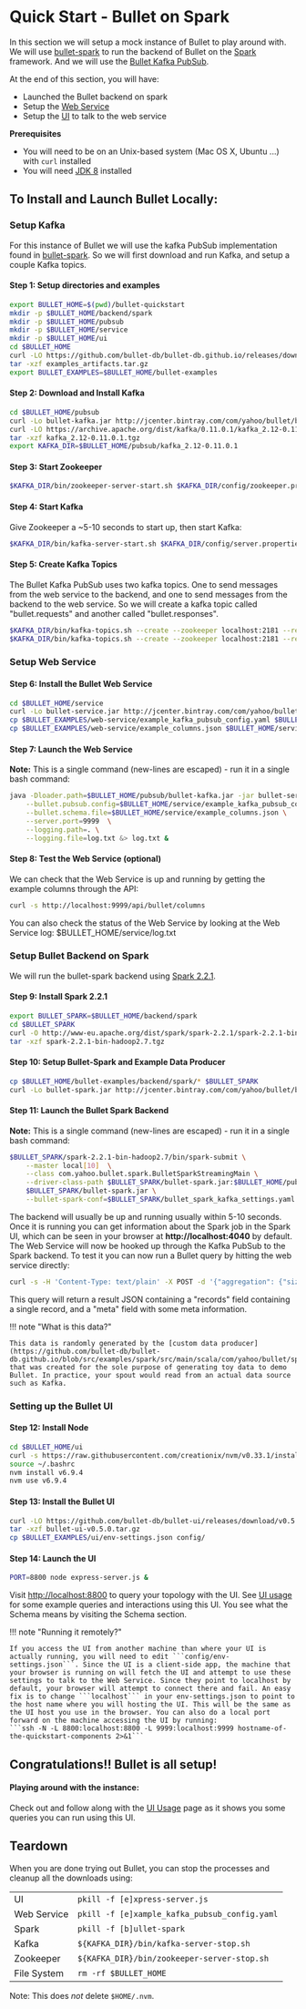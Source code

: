 # Quick Start - Bullet on Spark

In this section we will setup a mock instance of Bullet to play around with. We will use [bullet-spark](https://github.com/bullet-db/bullet-spark) to run the backend of Bullet on the [Spark](https://spark.apache.org/) framework. And we will use the [Bullet Kafka PubSub](https://github.com/bullet-db/bullet-kafka).

At the end of this section, you will have:

  * Launched the Bullet backend on spark
  * Setup the [Web Service](ws/setup.md)
  * Setup the [UI](ui/setup.md) to talk to the web service

**Prerequisites**

  * You will need to be on an Unix-based system (Mac OS X, Ubuntu ...) with ```curl``` installed
  * You will need [JDK 8](http://www.oracle.com/technetwork/java/javase/downloads/index.html) installed

## To Install and Launch Bullet Locally:

### Setup Kafka

For this instance of Bullet we will use the kafka PubSub implementation found in [bullet-spark](https://github.com/bullet-db/bullet-spark). So we will first download and run Kafka, and setup a couple Kafka topics.

#### Step 1: Setup directories and examples

```bash
export BULLET_HOME=$(pwd)/bullet-quickstart
mkdir -p $BULLET_HOME/backend/spark
mkdir -p $BULLET_HOME/pubsub
mkdir -p $BULLET_HOME/service
mkdir -p $BULLET_HOME/ui
cd $BULLET_HOME
curl -LO https://github.com/bullet-db/bullet-db.github.io/releases/download/v0.5.0/examples_artifacts.tar.gz
tar -xzf examples_artifacts.tar.gz
export BULLET_EXAMPLES=$BULLET_HOME/bullet-examples
```

#### Step 2: Download and Install Kafka

```bash
cd $BULLET_HOME/pubsub
curl -Lo bullet-kafka.jar http://jcenter.bintray.com/com/yahoo/bullet/bullet-kafka/0.3.0/bullet-kafka-0.3.0-fat.jar
curl -LO https://archive.apache.org/dist/kafka/0.11.0.1/kafka_2.12-0.11.0.1.tgz
tar -xzf kafka_2.12-0.11.0.1.tgz
export KAFKA_DIR=$BULLET_HOME/pubsub/kafka_2.12-0.11.0.1
```

#### Step 3: Start Zookeeper

```bash
$KAFKA_DIR/bin/zookeeper-server-start.sh $KAFKA_DIR/config/zookeeper.properties &
```

#### Step 4: Start Kafka

Give Zookeeper a ~5-10 seconds to start up, then start Kafka:

```bash
$KAFKA_DIR/bin/kafka-server-start.sh $KAFKA_DIR/config/server.properties &
```

#### Step 5: Create Kafka Topics

The Bullet Kafka PubSub uses two kafka topics. One to send messages from the web service to the backend, and one to send messages from the backend to the web service. So we will create a kafka topic called "bullet.requests" and another called "bullet.responses".

```bash
$KAFKA_DIR/bin/kafka-topics.sh --create --zookeeper localhost:2181 --replication-factor 1 --partitions 1 --topic bullet.requests
$KAFKA_DIR/bin/kafka-topics.sh --create --zookeeper localhost:2181 --replication-factor 1 --partitions 1 --topic bullet.responses
```

### Setup Web Service

#### Step 6: Install the Bullet Web Service

```bash
cd $BULLET_HOME/service
curl -Lo bullet-service.jar http://jcenter.bintray.com/com/yahoo/bullet/bullet-service/0.2.1/bullet-service-0.2.1-embedded.jar
cp $BULLET_EXAMPLES/web-service/example_kafka_pubsub_config.yaml $BULLET_HOME/service/
cp $BULLET_EXAMPLES/web-service/example_columns.json $BULLET_HOME/service/
```

#### Step 7: Launch the Web Service

**Note:** This is a single command (new-lines are escaped) - run it in a single bash command:

```bash
java -Dloader.path=$BULLET_HOME/pubsub/bullet-kafka.jar -jar bullet-service.jar \
    --bullet.pubsub.config=$BULLET_HOME/service/example_kafka_pubsub_config.yaml \
    --bullet.schema.file=$BULLET_HOME/service/example_columns.json \
    --server.port=9999  \
    --logging.path=. \
    --logging.file=log.txt &> log.txt &
```

#### Step 8: Test the Web Service (optional)

We can check that the Web Service is up and running by getting the example columns through the API:

```bash
curl -s http://localhost:9999/api/bullet/columns
```

You can also check the status of the Web Service by looking at the Web Service log: $BULLET_HOME/service/log.txt

### Setup Bullet Backend on Spark

We will run the bullet-spark backend using [Spark 2.2.1](https://spark.apache.org/releases/spark-release-2-2-1.html).

#### Step 9: Install Spark 2.2.1

```bash
export BULLET_SPARK=$BULLET_HOME/backend/spark
cd $BULLET_SPARK
curl -O http://www-eu.apache.org/dist/spark/spark-2.2.1/spark-2.2.1-bin-hadoop2.7.tgz
tar -xzf spark-2.2.1-bin-hadoop2.7.tgz 
```

#### Step 10: Setup Bullet-Spark and Example Data Producer

```bash
cp $BULLET_HOME/bullet-examples/backend/spark/* $BULLET_SPARK
curl -Lo bullet-spark.jar http://jcenter.bintray.com/com/yahoo/bullet/bullet-spark/0.1.2/bullet-spark-0.1.2-standalone.jar
```

#### Step 11: Launch the Bullet Spark Backend

**Note:** This is a single command (new-lines are escaped) - run it in a single bash command:

```bash
$BULLET_SPARK/spark-2.2.1-bin-hadoop2.7/bin/spark-submit \
    --master local[10]  \
    --class com.yahoo.bullet.spark.BulletSparkStreamingMain \
    --driver-class-path $BULLET_SPARK/bullet-spark.jar:$BULLET_HOME/pubsub/bullet-kafka.jar:$BULLET_SPARK/bullet-spark-example.jar \
    $BULLET_SPARK/bullet-spark.jar \
    --bullet-spark-conf=$BULLET_SPARK/bullet_spark_kafka_settings.yaml &> log.txt &

```

The backend will usually be up and running usually within 5-10 seconds. Once it is running you can get information about the Spark job in the Spark UI, which can be seen in your browser at **http://localhost:4040** by default. The Web Service will now be hooked up through the Kafka PubSub to the Spark backend.
To test it you can now run a Bullet query by hitting the web service directly:

```bash
curl -s -H 'Content-Type: text/plain' -X POST -d '{"aggregation": {"size": 1}}' http://localhost:9999/api/bullet/sse-query
```

This query will return a result JSON containing a "records" field containing a single record, and a "meta" field with some meta information. 

!!! note "What is this data?"

    This data is randomly generated by the [custom data producer](https://github.com/bullet-db/bullet-db.github.io/blob/src/examples/spark/src/main/scala/com/yahoo/bullet/spark/examples/receiver/RandomReceiver.scala) that was created for the sole purpose of generating toy data to demo Bullet. In practice, your spout would read from an actual data source such as Kafka.

### Setting up the Bullet UI

#### Step 12: Install Node

```bash
cd $BULLET_HOME/ui
curl -s https://raw.githubusercontent.com/creationix/nvm/v0.33.1/install.sh | bash
source ~/.bashrc
nvm install v6.9.4
nvm use v6.9.4
```

#### Step 13: Install the Bullet UI

```bash
curl -LO https://github.com/bullet-db/bullet-ui/releases/download/v0.5.0/bullet-ui-v0.5.0.tar.gz
tar -xzf bullet-ui-v0.5.0.tar.gz
cp $BULLET_EXAMPLES/ui/env-settings.json config/
```

#### Step 14: Launch the UI

```bash
PORT=8800 node express-server.js &
```

Visit [http://localhost:8800](http://localhost:8800) to query your topology with the UI. See [UI usage](ui/usage.md) for some example queries and interactions using this UI. You see what the Schema means by visiting the Schema section.

!!! note "Running it remotely?"

    If you access the UI from another machine than where your UI is actually running, you will need to edit ```config/env-settings.json```. Since the UI is a client-side app, the machine that your browser is running on will fetch the UI and attempt to use these settings to talk to the Web Service. Since they point to localhost by default, your browser will attempt to connect there and fail. An easy fix is to change ```localhost``` in your env-settings.json to point to the host name where you will hosting the UI. This will be the same as the UI host you use in the browser. You can also do a local port forward on the machine accessing the UI by running:
    ```ssh -N -L 8800:localhost:8800 -L 9999:localhost:9999 hostname-of-the-quickstart-components 2>&1```

##  Congratulations!! Bullet is all setup!

#### Playing around with the instance:

Check out and follow along with the [UI Usage](ui/usage.md) page as it shows you some queries you can run using this UI.

## Teardown

When you are done trying out Bullet, you can stop the processes and cleanup all the downloads using:

|                |                                                                  |
| -------------- | ---------------------------------------------------------------- |
| UI             | ```pkill -f [e]xpress-server.js```                               |
| Web Service    | ```pkill -f [e]xample_kafka_pubsub_config.yaml```                |
| Spark          | ```pkill -f [b]ullet-spark```                                    |
| Kafka          | ```${KAFKA_DIR}/bin/kafka-server-stop.sh```                      |
| Zookeeper      | ```${KAFKA_DIR}/bin/zookeeper-server-stop.sh```                  |
| File System    | ```rm -rf $BULLET_HOME```                                        |

Note: This does *not* delete ```$HOME/.nvm```.

